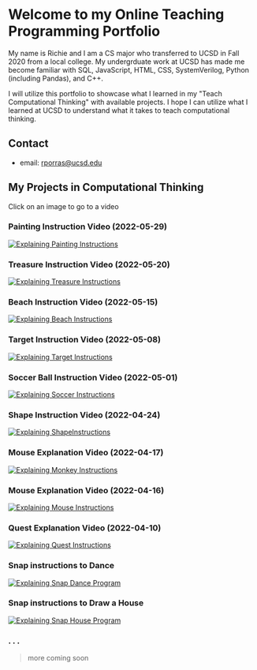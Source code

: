 # Welcome to my Online Teaching Programming Portfolio

My name is Richie and I am a CS major who transferred to UCSD in Fall 2020 from a local college. My undergrduate work at UCSD has made me become familiar with SQL, JavaScript, HTML, CSS, SystemVerilog, Python (including Pandas), and C++.

I will utilize this portfolio to showcase what I learned in my "Teach Computational Thinking" with available projects. I hope I can utilize what I learned at UCSD to understand what it takes to teach computational thinking.

## Contact

- email: rporras@ucsd.edu


## My Projects in Computational Thinking

Click on an image to go to a video

### Painting Instruction Video (2022-05-29)

[![Explaining Painting Instructions](images/flower-thumbnail.png)](https://youtu.be/Cjrrwx8Hw7Y "Youtube Video of Painting Instructions")

### Treasure Instruction Video (2022-05-20)

[![Explaining Treasure Instructions](images/treasure-thumbnail.png)](https://youtu.be/CE4QFMWPqOY "Youtube Video of Treasure Instructions")

### Beach Instruction Video (2022-05-15)

[![Explaining Beach Instructions](images/sand-thumbnail.png)](https://youtu.be/PpemT6-br-A "Youtube Video of beach Instructions")

### Target Instruction Video (2022-05-08)

[![Explaining Target Instructions](images/target-thumbnail.png)](https://youtu.be/Qxe7UypFjgU "Youtube Video of target Instructions")

### Soccer Ball Instruction Video (2022-05-01)

[![Explaining Soccer Instructions](images/soccer-thumbnail.png)](https://youtu.be/tKMrE0IZP1I "Youtube Video of soccer Instructions")

### Shape Instruction Video (2022-04-24)

[![Explaining ShapeInstructions](images/shape-thumbnail.png)](https://youtu.be/Pk7jlJLTZgc "Youtube Video of Shape Instructions")

### Mouse Explanation Video (2022-04-17)

[![Explaining Monkey Instructions](images/monkey-thumbnail.png)](https://youtu.be/X8r8wlrcD6c "Youtube Video of monkey Instructions")

### Mouse Explanation Video (2022-04-16)

[![Explaining Mouse Instructions](images/mouse-thumbnail.png)](https://youtu.be/lx7Ak2XQGxo "Youtube Video of mouse Instructions")

### Quest Explanation Video (2022-04-10)

[![Explaining Quest Instructions](images/animals-thumbnail.png)](https://youtu.be/Yq3nvB6KDFo "Youtube Video of Quest Instructions")

### Snap instructions to Dance

[![Explaining Snap Dance Program](images/dancer-thumbnail.png)](https://youtu.be/kXkiIh2u23k "Youtube Video of Dance Instructions")

### Snap instructions to Draw a House


[![Explaining Snap House Program](images/house-thumbnail.png)](https://youtu.be/PTv4_EqkoJg "Youtube Video of House Instructions")


### . . . 

> more coming soon 